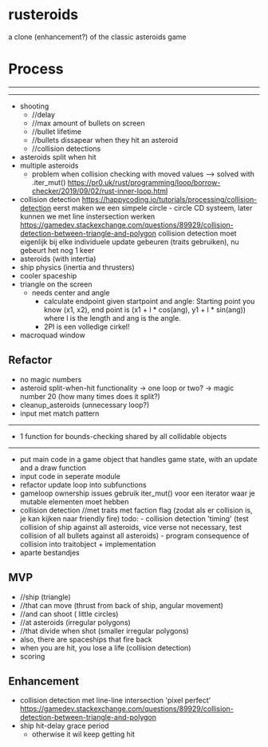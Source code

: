 # rusteroids

a clone (enhancement?) of the classic asteroids game

# Process

---------

---------
- shooting
    - //delay
    - //max amount of bullets on screen
    - //bullet lifetime
    - //bullets dissapear when they hit an asteroid
    - //collision detections
- asteroids split when hit
- multiple asteroids
    - problem when collision checking with moved values --> solved with .iter_mut() 
    https://pr0.uk/rust/programming/loop/borrow-checker/2019/09/02/rust-inner-loop.html
- collision detection https://happycoding.io/tutorials/processing/collision-detection
    eerst maken we een simpele circle - circle CD systeem, later kunnen we met line instersection werken https://gamedev.stackexchange.com/questions/89929/collision-detection-between-triangle-and-polygon
    collision detection moet eigenlijk bij elke individuele update gebeuren (traits gebruiken), nu gebeurt het nog 1 keer
- asteroids (with intertia)
- ship physics (inertia and thrusters)
- cooler spaceship
- triangle on the screen
    - needs center and angle
        - calculate endpoint given startpoint and angle:
        Starting point you know (x1, x2), end point is (x1 + l * cos(ang), y1 + l * sin(ang)) where l is the length and ang is the angle.
        - 2PI is een volledige cirkel!
- macroquad window

## Refactor

- no magic numbers
- asteroid split-when-hit functionality 
    -> one loop or two?
    -> magic number 20 (how many times does it split?)
- cleanup_asteroids (unnecessary loop?)
- input met match pattern

------------
- 1 function for bounds-checking shared by all collidable objects
------------
- put main code in a game object that handles game state, with an update and a draw function
- input code in seperate module
- refactor update loop into subfunctions    
- gameloop ownership issues
    gebruik iter_mut() voor een iterator waar je mutable elementen moet hebben
- collision detection //met traits met faction flag (zodat als er collision is, je kan kijken naar friendly fire)
    todo: 
        - collision detection 'timing' 
            (test collision of ship against all asteroids, vice verse not necessary,
             test collision of all bullets against all asteroids)
        - program consequence of collision into traitobject + implementation
- aparte bestandjes

## MVP

- //ship (triangle)
- //that can move (thrust from back of ship, angular movement)
- //and can shoot ( little circles)
- //at asteroids (irregular polygons)
- //that divide when shot (smaller irregular polygons)
- also, there are spaceships that fire back
- when you are hit, you lose a life (collision detection)
- scoring

## Enhancement

- collision detection met line-line intersection 'pixel perfect' https://gamedev.stackexchange.com/questions/89929/collision-detection-between-triangle-and-polygon
- ship hit-delay grace period
    - otherwise it wil keep getting hit 
    